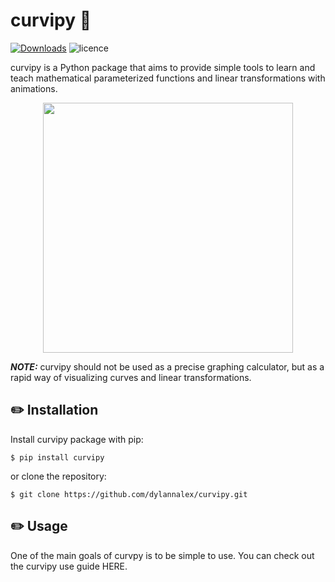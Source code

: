 # curvipy :triangular_ruler:	

[![Downloads](https://pepy.tech/badge/curvipy)](https://pepy.tech/project/curvipy)
![licence](https://img.shields.io/github/license/dylannalex/curvipy?color=blue)

curvipy is a Python package that aims to provide simple tools to learn and teach 
mathematical parameterized functions and linear transformations with animations.

<p align="center">
  <img width="400" height="400" src="../media/rotating_circle.gif?raw=true">
</p>

_**NOTE:**_ curvipy should not be used as a precise graphing calculator, but as a rapid way of
visualizing curves and linear transformations.

## :pencil2: Installation

Install curvipy package with pip:
```
$ pip install curvipy
```
or clone the repository:
```
$ git clone https://github.com/dylannalex/curvipy.git
```

## :pencil2: Usage

One of the main goals of curvpy is to be simple to use. You can check out the curvipy use guide HERE.
